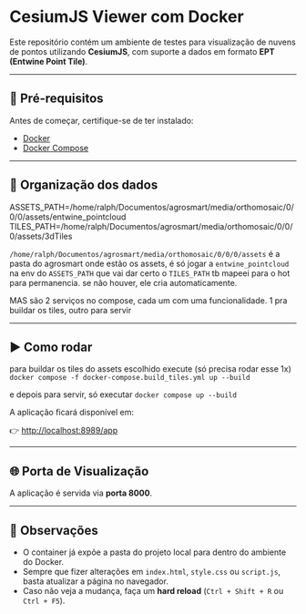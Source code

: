 # CesiumJS Viewer com Docker

Este repositório contém um ambiente de testes para visualização de nuvens de pontos utilizando **CesiumJS**, com suporte a dados em formato **EPT (Entwine Point Tile)**.

---

## 🚀 Pré-requisitos

Antes de começar, certifique-se de ter instalado:

- [Docker](https://docs.docker.com/get-docker/)
- [Docker Compose](https://docs.docker.com/compose/)

---

## 📂 Organização dos dados

ASSETS_PATH=/home/ralph/Documentos/agrosmart/media/orthomosaic/0/0/0/assets/entwine_pointcloud
TILES_PATH=/home/ralph/Documentos/agrosmart/media/orthomosaic/0/0/0/assets/3dTiles

`/home/ralph/Documentos/agrosmart/media/orthomosaic/0/0/0/assets` é a pasta do agrosmart onde estão os assets, é só jogar a `entwine_pointcloud` na env do `ASSETS_PATH` que vai dar certo
o `TILES_PATH` tb mapeei para o hot para permanencia. se não houver, ele cria automaticamente.

MAS são 2 serviços no compose, cada um com uma funcionalidade. 1 pra buildar os tiles, outro para servir

---

## ▶️ Como rodar

para buildar os tiles do assets escolhido execute
(só precisa rodar esse 1x)
`docker compose -f docker-compose.build_tiles.yml up --build`

e depois para servir, só executar `docker compose up --build`

A aplicação ficará disponível em:

👉 [http://localhost:8989/app](http://localhost:8989/app)

---

## 🌐 Porta de Visualização

A aplicação é servida via **porta 8000**.

---

## 📝 Observações

- O container já expõe a pasta do projeto local para dentro do ambiente do Docker.
- Sempre que fizer alterações em `index.html`, `style.css` ou `script.js`, basta atualizar a página no navegador.
- Caso não veja a mudança, faça um **hard reload** (`Ctrl + Shift + R` ou `Ctrl + F5`).
